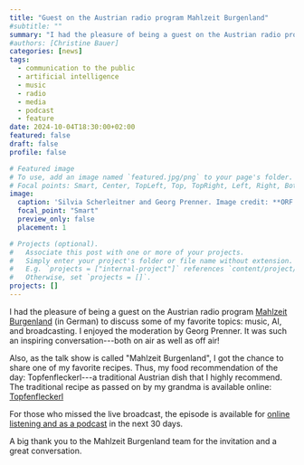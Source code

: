 ```yaml
---
title: "Guest on the Austrian radio program Mahlzeit Burgenland"
#subtitle: ""
summary: "I had the pleasure of being a guest on the Austrian radio program Mahlzeit Burgenland to discuss some of my favorite topics: music, AI, and broadcasting."
#authors: [Christine Bauer]
categories: [news]
tags:
  - communication to the public
  - artificial intelligence
  - music
  - radio
  - media
  - podcast
  - feature
date: 2024-10-04T18:30:00+02:00
featured: false
draft: false
profile: false

# Featured image
# To use, add an image named `featured.jpg/png` to your page's folder.
# Focal points: Smart, Center, TopLeft, Top, TopRight, Left, Right, BottomLeft, Bottom, BottomRight.
image:
  caption: 'Silvia Scherleitner and Georg Prenner. Image credit: **ORF Burgenland**.'
  focal_point: "Smart"
  preview_only: false
  placement: 1

# Projects (optional).
#   Associate this post with one or more of your projects.
#   Simply enter your project's folder or file name without extension.
#   E.g. `projects = ["internal-project"]` references `content/project/deep-learning/index.md`.
#   Otherwise, set `projects = []`.
projects: []
---
```


I  had the pleasure of being a guest on the Austrian radio program [Mahlzeit Burgenland](https://burgenland.orf.at/magazin/stories/3275671/) (in German) to discuss some of my favorite topics: music, AI, and broadcasting.
I enjoyed the moderation by Georg Prenner. It was such an inspiring conversation---both on air as well as off air!

Also, as the talk show is called "Mahlzeit Burgenland", I got the chance to share one of my favorite recipes. Thus, my food recommendation of the day: Topfenfleckerl---a traditional Austrian dish that I highly recommend. The traditional recipe as passed on by my grandma is available online: [Topfenfleckerl](https://burgenland.orf.at/magazin/stories/3275671/)


For those who missed the live broadcast, the episode is available for [online listening and as a podcast](https://sound.orf.at/podcast/bgl/mahlzeit-burgenland---kochen--tratschen/christine-bauer-wissenschaftlerin-zu-gast-bei-georg-prenner) in the next 30 days.

A big thank you to the Mahlzeit Burgenland team for the invitation and a great conversation.